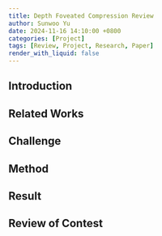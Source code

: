 ```yaml
---
title: Depth Foveated Compression Review
author: Sunwoo Yu
date: 2024-11-16 14:10:00 +0800
categories: [Project]
tags: [Review, Project, Research, Paper]
render_with_liquid: false
---
```


## Introduction

## Related Works

## Challenge

## Method

## Result

## Review of Contest